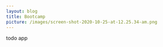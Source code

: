 ```yaml
---
layout: blog
title: Bootcamp
picture: /images/screen-shot-2020-10-25-at-12.25.34-am.png
---
```

todo app
